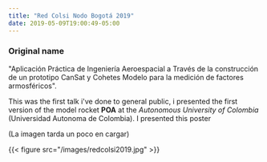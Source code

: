 ```yaml
---
title: "Red Colsi Nodo Bogotá 2019"
date: 2019-05-09T19:00:49-05:00
---
```

### Original name
"Aplicación Práctica de Ingeniería Aeroespacial a Través de la construcción de
un prototipo CanSat y Cohetes Modelo para la medición de factores armosféricos".

This was the first talk i've done to general public, i presented the first 
version of the model rocket **POA** at the *Autonomous University of
Colombia* (Universidad Autonoma de Colombia).
I presented this poster

(La imagen tarda un poco en cargar)

 {{< figure src="/images/redcolsi2019.jpg" >}}
